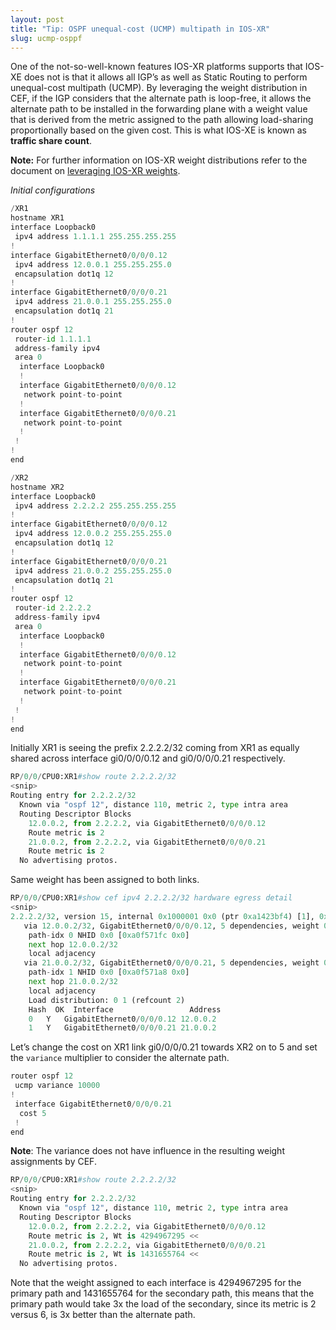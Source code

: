 ```yaml
---
layout: post
title: "Tip: OSPF unequal-cost (UCMP) multipath in IOS-XR" 
slug: ucmp-osppf
---
```

One of the not-so-well-known features IOS-XR platforms supports that IOS-XE does not is that it allows all IGP’s as well as Static Routing to perform unequal-cost multipath (UCMP). By leveraging the weight distribution in CEF, if the IGP considers that the alternate path is loop-free, it allows the alternate path to be installed in the forwarding plane with a weight value that is derived from the metric assigned to the path allowing load-sharing proportionally based on the given cost. This is what IOS-XE is known as **traffic share count**. 

**Note:** For further information on IOS-XR weight distributions refer to the document on [leveraging IOS-XR weights](https://www.cisco.com/c/en/us/support/docs/ios-nx-os-software/ios-xr-software/213936-understanding-cef-weight-distributions-i.html).

*Initial configurations*
```python
/XR1
hostname XR1
interface Loopback0
 ipv4 address 1.1.1.1 255.255.255.255
!
interface GigabitEthernet0/0/0/0.12
 ipv4 address 12.0.0.1 255.255.255.0
 encapsulation dot1q 12
!
interface GigabitEthernet0/0/0/0.21
 ipv4 address 21.0.0.1 255.255.255.0
 encapsulation dot1q 21
!
router ospf 12
 router-id 1.1.1.1
 address-family ipv4
 area 0
  interface Loopback0
  !
  interface GigabitEthernet0/0/0/0.12
   network point-to-point
  !
  interface GigabitEthernet0/0/0/0.21
   network point-to-point
  !
 !
!
end

/XR2
hostname XR2
interface Loopback0
 ipv4 address 2.2.2.2 255.255.255.255
!
interface GigabitEthernet0/0/0/0.12
 ipv4 address 12.0.0.2 255.255.255.0
 encapsulation dot1q 12
!
interface GigabitEthernet0/0/0/0.21
 ipv4 address 21.0.0.2 255.255.255.0
 encapsulation dot1q 21
!
router ospf 12
 router-id 2.2.2.2
 address-family ipv4
 area 0
  interface Loopback0
  !
  interface GigabitEthernet0/0/0/0.12
   network point-to-point
  !
  interface GigabitEthernet0/0/0/0.21
   network point-to-point
  !
 !
!
end
```

Initially XR1 is seeing the prefix 2.2.2.2/32 coming from XR1 as equally shared across interface gi0/0/0/0.12 and gi0/0/0/0.21 respectively.
```python
RP/0/0/CPU0:XR1#show route 2.2.2.2/32
<snip>
Routing entry for 2.2.2.2/32
  Known via "ospf 12", distance 110, metric 2, type intra area
  Routing Descriptor Blocks
	12.0.0.2, from 2.2.2.2, via GigabitEthernet0/0/0/0.12
  	Route metric is 2
	21.0.0.2, from 2.2.2.2, via GigabitEthernet0/0/0/0.21
  	Route metric is 2
  No advertising protos.
```


Same weight has been assigned to both links.


```python
RP/0/0/CPU0:XR1#show cef ipv4 2.2.2.2/32 hardware egress detail
<snip>
2.2.2.2/32, version 15, internal 0x1000001 0x0 (ptr 0xa1423bf4) [1], 0x0 (0xa13ef464), 0x0 (0x0)
   via 12.0.0.2/32, GigabitEthernet0/0/0/0.12, 5 dependencies, weight 0, class 0 [flags 0x0]
	path-idx 0 NHID 0x0 [0xa0f571fc 0x0]
	next hop 12.0.0.2/32
	local adjacency
   via 21.0.0.2/32, GigabitEthernet0/0/0/0.21, 5 dependencies, weight 0, class 0 [flags 0x0]
	path-idx 1 NHID 0x0 [0xa0f571a8 0x0]
	next hop 21.0.0.2/32
	local adjacency
	Load distribution: 0 1 (refcount 2)
	Hash  OK  Interface             	Address
	0 	Y   GigabitEthernet0/0/0/0.12 12.0.0.2  	 
	1 	Y   GigabitEthernet0/0/0/0.21 21.0.0.2  	 
```


Let’s change the cost on XR1 link gi0/0/0/0.21 towards XR2 on to 5 and set the `variance` multiplier to consider the alternate path.


```python
router ospf 12
 ucmp variance 10000
!
 interface GigabitEthernet0/0/0/0.21
  cost 5
 !
end
```


**Note**: The variance does not have influence in the resulting weight assignments by CEF.


```python
RP/0/0/CPU0:XR1#show route 2.2.2.2/32   	 
<snip>
Routing entry for 2.2.2.2/32
  Known via "ospf 12", distance 110, metric 2, type intra area
  Routing Descriptor Blocks
	12.0.0.2, from 2.2.2.2, via GigabitEthernet0/0/0/0.12
  	Route metric is 2, Wt is 4294967295 <<
	21.0.0.2, from 2.2.2.2, via GigabitEthernet0/0/0/0.21
  	Route metric is 2, Wt is 1431655764 <<
  No advertising protos.
```

Note that the weight assigned to each interface is 4294967295 for the primary path and 1431655764 for the secondary path, this means that the primary path would take 3x the load of the secondary, since its metric is 2 versus 6, is 3x better than the alternate path.
